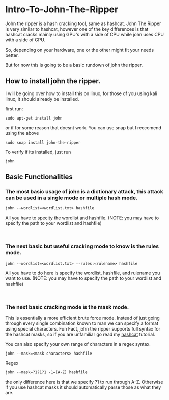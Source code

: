 # Intro-To-John-The-Ripper

John the ripper is a hash cracking tool, same as hashcat. John The Ripper is very similar to hashcat, however one of the key differences is that hashcat cracks mainly using GPU's with a side of CPU while john uses CPU with a side of GPU.

So, depending on your hardware, one or the other might fit your needs better. 

But for now this is going to be a basic rundown of john the ripper. 


## How to install john the ripper. 

I will be going over how to install this on linux, for those of you using kali linux, it should already be installed. 

first run: 
```
sudo apt-get install john
```
or if for some reason that doesnt work. You can use snap but I reccomend using the above
```
sudo snap install john-the-ripper
```

To verify if its installed, just run
```
john
```


## Basic Functionalities

### The most basic usage of john is a dictionary attack, this attack can be used in a single mode or multiple hash mode. 

```
john --wordlist=<wordlist.txt> hashfile
```
All you have to specity the wordlist and hashfile. (NOTE: you may have to specify the path to your wordlist and hashfile)

<br>

### The next basic but useful cracking mode to know is the rules mode.
```
john --wordlist=<wordlist.txt> --rules:<rulename> hashfile
```
All you have to do here is specify the wordlist, hashfile, and rulename you want to use.  (NOTE: you may have to specify the path to your wordlist and hashfile)

<br>

### The next basic cracking mode is the mask mode.
This is essentially a more efficient brute force mode. Instead of just going through every single combination known to man we can specify a format using special characters. Fun Fact, john the ripper supports full syntax for the hashcat masks, so if you are unfamiliar go read my [hashcat](https://github.com/kourtnee/Summer_Work/tree/main/Hashcat) tutorial.

You can also specify your own range of characters in a regex syntax.
```
john --mask=<mask characters> hashfile
```
Regex
```
john --mask=?1?1?1 -1=[A-Z] hashfile
```
the only difference here is that we specify ?1 to run through A-Z. Otherwise if you use hashcat masks it should automatically parse those as what they are. 
